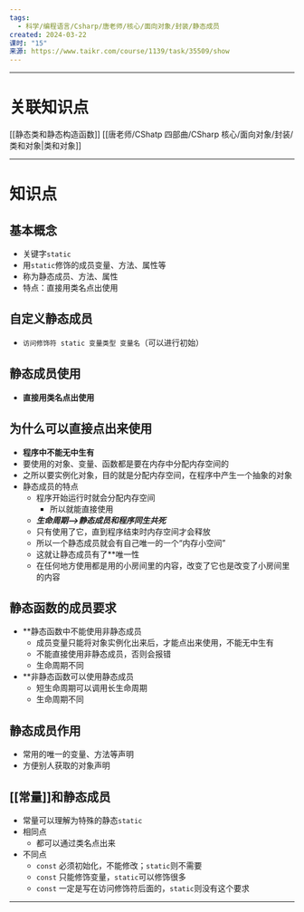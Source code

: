 ```yaml
---
tags:
  - 科学/编程语言/Csharp/唐老师/核心/面向对象/封装/静态成员
created: 2024-03-22
课时: "15"
来源: https://www.taikr.com/course/1139/task/35509/show
---
```


---
# 关联知识点

[[静态类和静态构造函数]] [[唐老师/CShatp 四部曲/CSharp 核心/面向对象/封装/类和对象|类和对象]]

---
# 知识点

## 基本概念

- 关键字`static`
- 用`static`修饰的成员变量、方法、属性等
- 称为静态成员、方法、属性
- 特点：直接用类名点出使用
## 自定义静态成员

- `访问修饰符 static 变量类型 变量名`（可以进行初始）
## 静态成员使用

- **直接用类名点出使用**

## 为什么可以直接点出来使用

- **程序中不能无中生有**
- 要使用的对象、变量、函数都是要在内存中分配内存空间的
- 之所以要实例化对象，目的就是分配内存空间，在程序中产生一个抽象的对象
- 静态成员的特点
	- 程序开始运行时就会分配内存空间
		- 所以就能直接使用
	- ***生命周期——>静态成员和程序同生共死***
	- 只有使用了它，直到程序结束时内存空间才会释放
	- 所以一个静态成员就会有自己唯一的一个“内存小空间”
	- 这就让静态成员有了**唯一性
	- 在任何地方使用都是用的小房间里的内容，改变了它也是改变了小房间里的内容
## 静态函数的成员要求

- **静态函数中不能使用非静态成员
	- 成员变量只能将对象实例化出来后，才能点出来使用，不能无中生有
	- 不能直接使用非静态成员，否则会报错
	- 生命周期不同
- **非静态函数可以使用静态成员
	- 短生命周期可以调用长生命周期
	- 生命周期不同
## 静态成员作用

- 常用的唯一的变量、方法等声明
- 方便别人获取的对象声明
## [[常量]]和静态成员

- 常量可以理解为特殊的静态`static`
- 相同点
	- 都可以通过类名点出来
- 不同点
	- `const` 必须初始化，不能修改；`static`则不需要
	- `const` 只能修饰变量，`static`可以修饰很多
	- `const` 一定是写在访问修饰符后面的，`static`则没有这个要求

---


